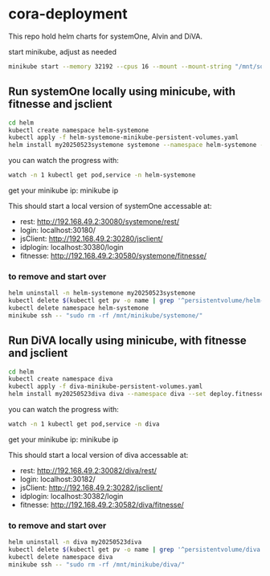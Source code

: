 # cora-deployment

This repo hold helm charts for systemOne, Alvin and DiVA.

start minikube, adjust as needed

```bash
minikube start --memory 32192 --cpus 16 --mount --mount-string "/mnt/someplace/minikube/:/mnt/minikube"
```

## Run systemOne locally using minicube, with fitnesse and jsclient

```bash
cd helm
kubectl create namespace helm-systemone
kubectl apply -f helm-systemone-minikube-persistent-volumes.yaml
helm install my20250523systemone systemone --namespace helm-systemone --set deploy.fitnesse=true
```
you can watch the progress with:

```bash
watch -n 1 kubectl get pod,service -n helm-systemone
```

get your minikube ip: minikube ip


This should start a local version of systemOne accessable at:<br>
* rest: http://192.168.49.2:30080/systemone/rest/
* login: localhost:30180/
* jsClient: http://192.168.49.2:30280/jsclient/
* idplogin: localhost:30380/login
* fitnesse: http://192.168.49.2:30580/systemone/fitnesse/


### to remove and start over
```bash
helm uninstall -n helm-systemone my20250523systemone
kubectl delete $(kubectl get pv -o name | grep '^persistentvolume/helm-systemone')
kubectl delete namespace helm-systemone
minikube ssh -- "sudo rm -rf /mnt/minikube/systemone/"
```

## Run DiVA locally using minicube, with fitnesse and jsclient

```bash
cd helm
kubectl create namespace diva
kubectl apply -f diva-minikube-persistent-volumes.yaml
helm install my20250523diva diva --namespace diva --set deploy.fitnesse=true
```
you can watch the progress with:

```bash
watch -n 1 kubectl get pod,service -n diva
```

get your minikube ip: minikube ip


This should start a local version of diva accessable at:<br>
* rest: http://192.168.49.2:30082/diva/rest/
* login: localhost:30182/
* jsClient: http://192.168.49.2:30282/jsclient/
* idplogin: localhost:30382/login
* fitnesse: http://192.168.49.2:30582/diva/fitnesse/


### to remove and start over
```bash
helm uninstall -n diva my20250523diva
kubectl delete $(kubectl get pv -o name | grep '^persistentvolume/diva')
kubectl delete namespace diva
minikube ssh -- "sudo rm -rf /mnt/minikube/diva/"
```


